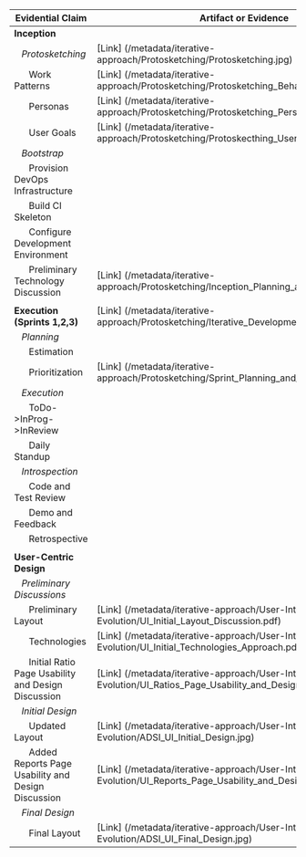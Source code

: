 | Evidential Claim  | Artifact or Evidence |
| ------------- | ------------- |
| **Inception**  |  |
| &nbsp;&nbsp;&nbsp;*Protosketching*  | [Link] (/metadata/iterative-approach/Protosketching/Protosketching.jpg)  |
| &nbsp;&nbsp;&nbsp;&nbsp;&nbsp;&nbsp;Work Patterns  | [Link] (/metadata/iterative-approach/Protosketching/Protosketching_Behavior_Patterns.jpg)  |
| &nbsp;&nbsp;&nbsp;&nbsp;&nbsp;&nbsp;Personas  | [Link] (/metadata/iterative-approach/Protosketching/Protosketching_Personas.jpg)  |
| &nbsp;&nbsp;&nbsp;&nbsp;&nbsp;&nbsp;User Goals  | [Link] (/metadata/iterative-approach/Protosketching/Protoskecthing_User_Goals.jpg)  |
| &nbsp;&nbsp;&nbsp;*Bootstrap*  |  |
| &nbsp;&nbsp;&nbsp;&nbsp;&nbsp;&nbsp;Provision DevOps Infrastructure  |  |
| &nbsp;&nbsp;&nbsp;&nbsp;&nbsp;&nbsp;Build CI Skeleton  |   |
| &nbsp;&nbsp;&nbsp;&nbsp;&nbsp;&nbsp;Configure Development Environment  |   |
| &nbsp;&nbsp;&nbsp;&nbsp;&nbsp;&nbsp;Preliminary Technology Discussion  | [Link] (/metadata/iterative-approach/Protosketching/Inception_Planning_and_Initial_Design.jpg)  |
|  |  |
| **Execution (Sprints 1,2,3)**  | [Link] (/metadata/iterative-approach/Protosketching/Iterative_Development.pptx) |
| &nbsp;&nbsp;&nbsp;*Planning*  |  |
| &nbsp;&nbsp;&nbsp;&nbsp;&nbsp;&nbsp;Estimation  |  |
| &nbsp;&nbsp;&nbsp;&nbsp;&nbsp;&nbsp;Prioritization  |  [Link] (/metadata/iterative-approach/Protosketching/Sprint_Planning_and_Estimation.jpg)  |
| &nbsp;&nbsp;&nbsp;*Execution*  |  |
| &nbsp;&nbsp;&nbsp;&nbsp;&nbsp;&nbsp;ToDo->InProg->InReview  |  |
| &nbsp;&nbsp;&nbsp;&nbsp;&nbsp;&nbsp;Daily Standup  |   |
| &nbsp;&nbsp;&nbsp;*Introspection*  |  |
| &nbsp;&nbsp;&nbsp;&nbsp;&nbsp;&nbsp;Code and Test Review |   |
| &nbsp;&nbsp;&nbsp;&nbsp;&nbsp;&nbsp;Demo and Feedback  |   |
| &nbsp;&nbsp;&nbsp;&nbsp;&nbsp;&nbsp;Retrospective  |  |
|  |  |
| **User-Centric Design**  |  |
| &nbsp;&nbsp;&nbsp;*Preliminary Discussions*  |  |
| &nbsp;&nbsp;&nbsp;&nbsp;&nbsp;&nbsp;Preliminary Layout | [Link] (/metadata/iterative-approach/User-Interface-Evolution/UI_Initial_Layout_Discussion.pdf)   |
| &nbsp;&nbsp;&nbsp;&nbsp;&nbsp;&nbsp;Technologies | [Link] (/metadata/iterative-approach/User-Interface-Evolution/UI_Initial_Technologies_Approach.pdf) |
| &nbsp;&nbsp;&nbsp;&nbsp;&nbsp;&nbsp;Initial Ratio Page Usability and Design Discussion | [Link] (/metadata/iterative-approach/User-Interface-Evolution/UI_Ratios_Page_Usability_and_Design.pdf) | 
| &nbsp;&nbsp;&nbsp;*Initial Design*  |  |
| &nbsp;&nbsp;&nbsp;&nbsp;&nbsp;&nbsp;Updated Layout | [Link] (/metadata/iterative-approach/User-Interface-Evolution/ADSI_UI_Initial_Design.jpg)  |
| &nbsp;&nbsp;&nbsp;&nbsp;&nbsp;&nbsp;Added Reports Page Usability and Design Discussion | [Link] (/metadata/iterative-approach/User-Interface-Evolution/UI_Reports_Page_Usability_and_Design.pdf) |
| &nbsp;&nbsp;&nbsp;*Final Design*  |  |
| &nbsp;&nbsp;&nbsp;&nbsp;&nbsp;&nbsp;Final Layout | [Link] (/metadata/iterative-approach/User-Interface-Evolution/ADSI_UI_Final_Design.jpg)  |